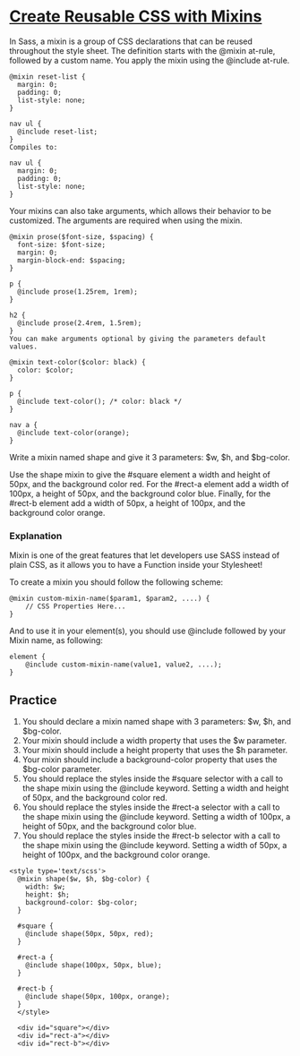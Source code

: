 # [Create Reusable CSS with Mixins](https://www.freecodecamp.org/learn/front-end-development-libraries/sass/create-reusable-css-with-mixins)

In Sass, a mixin is a group of CSS declarations that can be reused throughout the style sheet. The definition starts with the @mixin at-rule, followed by a custom name. You apply the mixin using the @include at-rule.

```
@mixin reset-list {
  margin: 0;
  padding: 0;
  list-style: none;
}

nav ul {
  @include reset-list;
}
Compiles to:

nav ul {
  margin: 0;
  padding: 0;
  list-style: none;
}
```

Your mixins can also take arguments, which allows their behavior to be customized. The arguments are required when using the mixin.

```
@mixin prose($font-size, $spacing) {
  font-size: $font-size;
  margin: 0;
  margin-block-end: $spacing;
}

p {
  @include prose(1.25rem, 1rem);
}

h2 {
  @include prose(2.4rem, 1.5rem);
}
You can make arguments optional by giving the parameters default values.

@mixin text-color($color: black) {
  color: $color;
}

p {
  @include text-color(); /* color: black */
}

nav a {
  @include text-color(orange);
}
```
Write a mixin named shape and give it 3 parameters: $w, $h, and $bg-color.

Use the shape mixin to give the #square element a width and height of 50px, and the background color red. For the #rect-a element add a width of 100px, a height of 50px, and the background color blue. Finally, for the #rect-b element add a width of 50px, a height of 100px, and the background color orange.

### Explanation
Mixin is one of the great features that let developers use SASS instead of plain CSS, as it allows you to have a Function inside your Stylesheet!

To create a mixin you should follow the following scheme:

```
@mixin custom-mixin-name($param1, $param2, ....) {
    // CSS Properties Here...
}
```

And to use it in your element(s), you should use @include followed by your Mixin name, as following:

```
element {
    @include custom-mixin-name(value1, value2, ....);
} 
```

## Practice
1. You should declare a mixin named shape with 3 parameters: $w, $h, and $bg-color.
2. Your mixin should include a width property that uses the $w parameter.
3. Your mixin should include a height property that uses the $h parameter.
4. Your mixin should include a background-color property that uses the $bg-color parameter.
5. You should replace the styles inside the #square selector with a call to the shape mixin using the @include keyword. Setting a width and height of 50px, and the background color red.
6. You should replace the styles inside the #rect-a selector with a call to the shape mixin using the @include keyword. Setting a width of 100px, a height of 50px, and the background color blue.
7. You should replace the styles inside the #rect-b selector with a call to the shape mixin using the @include keyword. Setting a width of 50px, a height of 100px, and the background color orange.

```
<style type='text/scss'>
  @mixin shape($w, $h, $bg-color) {
    width: $w;
    height: $h;
    background-color: $bg-color;
  }
  
  #square {
    @include shape(50px, 50px, red);
  }
  
  #rect-a {
    @include shape(100px, 50px, blue);
  }
  
  #rect-b {
    @include shape(50px, 100px, orange);
  }
  </style>
  
  <div id="square"></div>
  <div id="rect-a"></div>
  <div id="rect-b"></div>
  ```